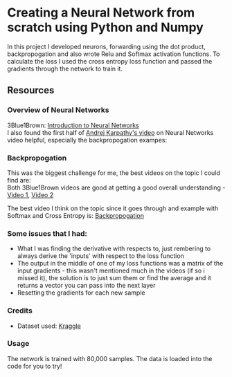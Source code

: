 # Creating a Neural Network from scratch using Python and Numpy

In this project I developed neurons, forwarding using the dot product, backpropogation and also wrote Relu and Softmax activation functions.
To calculate the loss I used the cross entropy loss function and passed the gradients through the network to train it.

## Resources
### Overview of Neural Networks
3Blue1Brown: [Introduction to Neural Networks](https://youtu.be/aircAruvnKk?si=M6Z-t2gqKkVAHlc8)
<br>
I also found the first half of [Andrej Karpathy's video](https://youtu.be/VMj-3S1tku0?si=PrqS_rUXRezc69Yy) on Neural Networks video helpful, especially the backpropogation exampes: 

### Backpropogation
This was the biggest challenge for me, the best videos on the topic I could find are:
<br>
Both 3Blue1Brown videos are good at getting a good overall understanding - [Video 1](https://www.youtube.com/watch?v=Ilg3gGewQ5U&list=PLZHQObOWTQDNU6R1_67000Dx_ZCJB-3pi&index=3), [Video 2](https://www.youtube.com/watch?v=tIeHLnjs5U8&list=PLZHQObOWTQDNU6R1_67000Dx_ZCJB-3pi&index=4)

The best video I think on the topic since it goes through and example with Softmax and Cross Entropy is: [Backpropogation](https://www.youtube.com/watch?v=VkHfRKewkWw)


### Some issues that I had: 
- What I was finding the derivative with respects to, just rembering to always derive the 'inputs' with respect to the loss function
- The output in the middle of one of my loss functions was a matrix of the input gradients - this wasn't mentioned much in the videos (if so i missed it), the solution is to just sum them or find the average and it returns a vector you can pass into the next layer
- Resetting the gradients for each new sample

### Credits
- Dataset used: [Kraggle](https://www.kaggle.com/datasets/jcprogjava/handwritten-digits-dataset-not-in-mnist)

### Usage
The network is trained with 80,000 samples. The data is loaded into the code for you to try!

